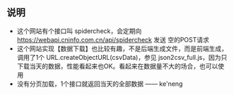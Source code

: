 ## 说明

- 这个网站有个接口叫 spidercheck，会定期向 https://webapi.cninfo.com.cn/api/spidercheck 发送 空的POST请求
- 这个网站实现【数据下载】也比较有趣，不是后端生成文件，而是前端生成，调用了1个 URL.createObjectURL(csvData)，参见 json2csv_full.js，因为只下载当天的数据，性能看起来也OK。看起来在数据量不大的场合，也可以使用
- 没有分页加载，1个接口就返回当天的全部数据 —— ke'neng